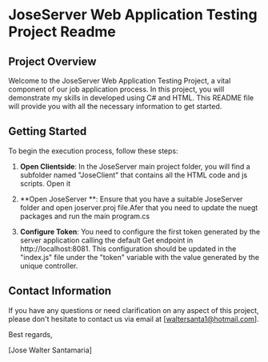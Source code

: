 # JoseServer Web Application Testing Project Readme

## Project Overview

Welcome to the JoseServer Web Application Testing Project, a vital component of our job application process. In this project, you will demonstrate my skills in developed using C# and HTML. This README file will provide you with all the necessary information to get started.

## Getting Started

To begin the execution process, follow these steps:

1. **Open Clientside**: In the JoseServer main project folder, you will find a subfolder named "JoseClient" that contains all the HTML code and js scripts. Open it

2. **Open JoseServer **: Ensure that you have a suitable JoseServer folder and open joserver.proj file.Afer that you need to update the nuegt packages and run the main program.cs

3. **Configure Token**: You need to configure the first token generated by the server application calling the default Get endpoint in http://localhost:8081. This configuration should be updated in the "index.js" file under the "token" variable with the value generated by the unique controller.


## Contact Information

If you have any questions or need clarification on any aspect of this project, please don't hesitate to contact us via email at [waltersanta1@hotmail.com].

Best regards,

[Jose Walter Santamaria]
